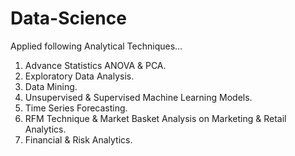 # Data-Science
Applied following Analytical Techniques...
1. Advance Statistics ANOVA & PCA.
2. Exploratory Data Analysis.
3. Data Mining.
4. Unsupervised & Supervised Machine Learning Models.
5. Time Series Forecasting.
6. RFM Technique & Market Basket Analysis on Marketing & Retail Analytics.
7. Financial & Risk Analytics.
